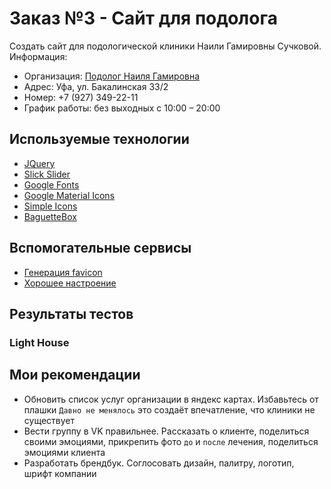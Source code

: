 # Заказ №3 - Сайт для подолога
Создать сайт для подологической клиники Наили Гамировны Сучковой. Информация:
- Организация: [Подолог Наиля Гамировна](https://yandex.ru/maps/-/CHFvZO0N)
- Адрес: Уфа, ул. Бакалинская 33/2
- Номер: +7 (927) 349-22-11
- График работы: без выходных с 10:00 – 20:00

## Используемые технологии
- [JQuery](https://jquery.com/)
- [Slick Slider](https://kenwheeler.github.io/slick/)
- [Google Fonts](https://fonts.google.com/)
- [Google Material Icons](https://fonts.google.com/icons)
- [Simple Icons](https://simpleicons.org/)
- [BaguetteBox](https://feimosi.github.io/baguetteBox.js/)

## Вспомогательные сервисы
- [Генерация favicon](https://realfavicongenerator.net/)
- [Хорошее настроение](https://music.yandex.ru/users/evgeny.vaflin/playlists/3)

## Результаты тестов
### Light House

## Мои рекомендации
- Обновить список услуг организации в яндекс картах. Избавьтесь от плашки `Давно не менялось` это создаёт впечатление, что клиники не существует
- Вести группу в VK правильнее. Рассказать о клиенте, поделиться своими эмоциями, прикрепить фото `до` и `после` лечения, поделиться эмоциями клиента
- Разработать брендбук. Соглосовать дизайн, палитру, логотип, шрифт компании
